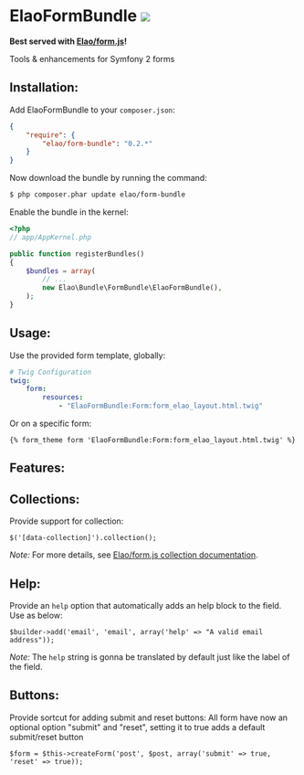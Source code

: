 ElaoFormBundle ![](https://img.shields.io/badge/Symfony-2.3-blue.svg)
==============

__Best served with [Elao/form.js](https://github.com/Elao/form.js)!__

Tools & enhancements for Symfony 2 forms

## Installation:

Add ElaoFormBundle to your `composer.json`:

``` json
{
    "require": {
        "elao/form-bundle": "0.2.*"
    }
}
```

Now download the bundle by running the command:

``` bash
$ php composer.phar update elao/form-bundle
```

Enable the bundle in the kernel:

``` php
<?php
// app/AppKernel.php

public function registerBundles()
{
    $bundles = array(
        // ...
        new Elao\Bundle\FormBundle\ElaoFormBundle(),
    );
}
```

## Usage:

Use the provided form template, globally:

``` yaml
# Twig Configuration
twig:
    form:
        resources:
            - "ElaoFormBundle:Form:form_elao_layout.html.twig"
```

Or on a specific form:

``` twig
{% form_theme form 'ElaoFormBundle:Form:form_elao_layout.html.twig' %}
```

## Features:

Collections:
------------

Provide support for collection:

	$('[data-collection]').collection();

_Note:_ For more details, see [Elao/form.js collection documentation](https://github.com/Elao/form.js/blob/master/doc/collection.md).

Help:
--------

Provide an `help` option that automatically adds an help block to the field.
Use as below:

	$builder->add('email', 'email', array('help' => "A valid email address"));

_Note:_ The `help` string is gonna be translated by default just like the label of the field.

Buttons:
--------

Provide sortcut for adding submit and reset buttons:
All form have now an optional option "submit" and "reset", setting it to true adds a default submit/reset button

	$form = $this->createForm('post', $post, array('submit' => true, 'reset' => true));

